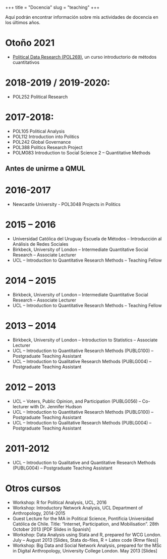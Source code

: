 +++
title = "Docencia"
slug = "teaching"
+++

Aquí podrán encontrar información sobre mis actividades de docencia en los últimos años.


# Otoño 2021

- [Political Data Research (POL269)](https://qmul-spir.github.io/POL269/), un curso introductorio de métodos cuantitativos

# 2018-2019 / 2019-2020:

- POL252 Political Research

# 2017-2018:

- POL105 Political Analysis
- POL112 Introduction into Politics
- POL242 Global Governance
- POL388 Politics Research Project
- POLM083 Introduction to Social Science 2 – Quantitative Methods 

## Antes de unirme a QMUL

# 2016-2017

- Newcastle University - POL3048 Projects in Politics

# 2015 – 2016

- Universidad Católica del Uruguay Escuela de Métodos – Introducción al Análisis de Redes Sociales 
- Birkbeck, University of London – Intermediate Quantitative Social Research – Associate Lecturer
- UCL – Introduction to Quantitative Research Methods – Teaching Fellow

# 2014 – 2015

- Birkbeck, University of London – Intermediate Quantitative Social Research – Associate Lecturer
- UCL – Introduction to Quantitative Research Methods – Teaching Fellow

# 2013 – 2014

- Birkbeck, University of London – Introduction to Statistics – Associate Lecturer
- UCL – Introduction to Quantitative Research Methods (PUBLG100) – Postgraduate Teaching Assistant
- UCL – Introduction to Qualitative Research Methods (PUBLG004) – Postgraduate Teaching Assistant

# 2012 – 2013

- UCL – Voters, Public Opinion, and Participation (PUBLG056) – Co-lecturer with Dr. Jennifer Hudson
- UCL – Introduction to Quantitative Research Methods (PUBLG100) – Postgraduate Teaching Assistant
- UCL – Introduction to Qualitative Research Methods (PUBLG004) – Postgraduate Teaching Assistant

# 2011-2012

- UCL – Introduction to Qualitative and Quantitative Research Methods (PUBLG004) – Postgraduate Teaching Assistant

# Otros cursos

- Workshop: R for Political Analysis, UCL, 2016
- Workshop: Introductory Network Analysis, UCL Department of Anthropology, 2014-2015
- Guest Lecture for the MA in Political Science, Pontificia Universidad Católica de Chile. Title: “Internet, Participation, and Mobilisation”. 28th October 2013 [PDF Slides in Spanish]
- Workshop: Data Analysis using Stata and R, prepared for WCG London. July – August 2013 [Slides, Stata do-files, R + Latex code (Rmw files)]
- Workshop: Big Data and Social Network Analysis, prepared for the MSc in Digital Anthropology, University College London. May 2013 [Slides]